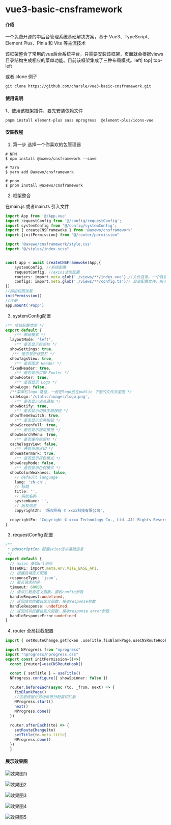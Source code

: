 # vue3-basic-cnsframework
#### 介绍
一个免费开源的中后台管理系统基础解决方案，基于 Vue3、TypeScript、Element Plus、Pinia 和 Vite 等主流技术

该框架整合了常用的vue后台系统平台，只需要安装该框架，页面就会根据views 目录结构生成相应的菜单功能。目前该框架集成了三种布局模式。left| top| top-left 

或者 clone 例子
```
git clone https://github.com/charsle/vue3-basic-cnsframework.git
```

#### 使用说明
1、使用该框架插件，要先安装依赖文件
```
pnpm install element-plus sass nprogress  @element-plus/icons-vue

```


#### 安装教程

1.  第一步 选择一个你喜欢的包管理器
```
# NPM
$ npm install @axewo/cnsframework --save

# Yarn
$ yarn add @axewo/cnsframework

# pnpm
$ pnpm install @axewo/cnsframework

```
2.  框架整合 

  在main.js 或者main.ts 引入文件
```ts
import App from '@/App.vue'
import requestConfig from '@/config/requestConfig';
import systemConfig from '@/config/systemConfig';
import { createCNSFramewoke } from '@axewo/cnsframework'
import {initPermission} from "@/router/permission"

import '@axewo/cnsframework/style.css'
import "@/styles/index.scss"


const app = await createCNSFramewoke(App,{
    systemConfig, //系统配置
    requestConfig, //axios请求配置
    routers: import.meta.glob('./views/**/index.vue'),//文件目录，一个目录下只能有一个index.vue
    configs: import.meta.glob('./views/**/config.ts')// 目录配置文件，用于路由的展示和标题展示，name是必填
})
//路由权限加载
initPermission()
//注册
app.mount('#app')
```
3.  systemConfig配置
``` ts
/** 项目配置类型 */
export default {
    /** 布局模式 */
  layoutMode: "left",
    /** 是否显示标签栏 */
  showSettings: true,
   /** 是否显示标签栏 */
  showTagsView: true,
    /** 是否固定 Header */
  fixedHeader: true,
    /** 是否显示页脚 Footer */
  showFooter: true,
    /** 是否显示 Logo */
  showLogo: false,
  /**菜单栏logo 路径，一般把logo放在public 下面的文件夹里面 */
  sideLogo:'/static/images/logo.png',
    /** 是否显示消息通知 */
  showNotify: true,
    /** 是否显示切换主题按钮 */
  showThemeSwitch: true,
    /** 是否显示全屏按钮 */
  showScreenfull: true,
    /** 是否显示搜索按钮 */
  showSearchMenu: true,
    /** 是否缓存标签栏 */
  cacheTagsView: false,
    /** 开启系统水印 */
  showWatermark: true,
    /** 是否显示灰色模式 */
  showGreyMode: false,
    /** 是否显示色弱模式 */
  showColorWeakness: false,
    // default language
    lang: 'zh-cn',
    // 标题
    title: '',
    // 系统名称
    systemName: '',
    // 版权信息
    copyrightZh: '版权所有 © xxxx科技有限公司',

  copyrightEn: 'Copyright © xxxx Technology Co., Ltd..All Rights Reserved',
}

```
3. requestConfig 配置
```ts
/**
 * @description 配置axios请求基础信息
 */
export default {
  // axios 基础url地址
  baseURL: import.meta.env.VITE_BASE_API,
  // 根据后端定义配置
  responseType: 'json',
  // 最长请求时间
  timeout: 60000,
  // 请求拦截自定义函数，接收config参数
  handleRequest:undefined,
  // 返回成功拦截自定义函数，接收response参数
  handleResponse: undefined,
  // 返回成功拦截自定义函数，接收response error参数
  handleResponseError:undefined
}


```
4. router 全局拦截配置
```ts
import { setRouteChange,getToken ,useTitle,fixBlankPage,useCNSRouteHook} from "@axewo/cnsframework"

import NProgress from "nprogress"
import "nprogress/nprogress.css"
export const initPermission=()=>{
  const {router}=useCNSRouteHook()

  const { setTitle } = useTitle()
  NProgress.configure({ showSpinner: false })
  
  router.beforeEach(async (to, _from, next) => {
    fixBlankPage()
    //这里根据业务场景进行配置和拦截
    NProgress.start()
    next()
    NProgress.done()
  })
  
  router.afterEach((to) => {
    setRouteChange(to)
    setTitle(to.meta.title)
    NProgress.done()
  })
  }


```

#### 展示效果图
![效果图1](https://github.com/charsle/vue3-basic-cnsframework/blob/main/public/1.png))

![效果图2](https://github.com/charsle/vue3-basic-cnsframework/blob/main/public/2.png)

![效果图3](https://github.com/charsle/vue3-basic-cnsframework/blob/main/public/3.png)

![效果图4](https://github.com/charsle/vue3-basic-cnsframework/blob/main/public/4.png)

![效果图5](https://github.com/charsle/vue3-basic-cnsframework/blob/main/public/5.png)
